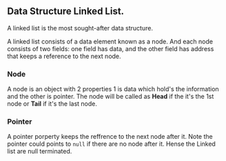 ## Data Structure Linked List.
A linked list is the most sought-after data structure.

A linked list consists of a data element known as a node. And each node consists of two fields: one field has data, and the other field has address that keeps a reference to the next node.

### Node
A node is an object with 2 properties 1 is data which hold's the information and the other is pointer. The node will be called as **Head** if the it's the 1st node or **Tail** if it's the last node.

### Pointer
A pointer porperty keeps the reffrence to the next node after it. Note the pointer could points to `null` if there are no node after it. Hense the Linked list are null terminated.
